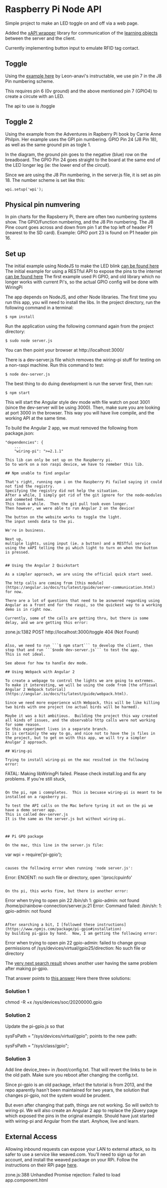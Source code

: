 # Raspberry Pi Node API

Simple project to make an LED toggle on and off via a web page.

Added the [xAPI wrapper](https://github.com/adlnet/xAPIWrapper) library for 
communication of the [learning objects](https://en.wikipedia.org/wiki/Learning_object) 
between the server and the client.

Currently implementing button input to emulate RFID tag contact.

## Toggle

Using the [example here](http://www.instructables.com/id/JavaScript-for-IoT-Blinking-LED-on-Raspberry-Pi-Wi/?ALLSTEPS) 
by Leon-anavi's instructable, we use pin 7 in the J8 Pin numbering scheme.

This requires pin 6 (0v ground) and the above mentioned pin 7 (GPIO4) to create a circute with an LED.

The api to use is <pi-IP-addr>/toggle

## Toggle 2

Using the example from the Adventures in Rapberry Pi book by Carrie Anne Philpin.
Her example uses the GPI pin numbering.
GPIO Pin 24 (J8 Pin 18), as well as the same ground pin as togle 1.

In the diagram, the ground pin goes to the negative (blue) row on the breadboard.
The GPIO Pin 24 goes straight to the board at the same end of the LED longer leg 
(ie: the lower end of the circuit).

Since we are using the J8 Pin numbering, in the server.js file, it is set as pin 18.
The number scheme is set like this:
```
wpi.setup('wpi');
```


## Physical pin numvering

In pin charts for the Rapsberry Pi, there are often two numbering systems show.
The GPIO/Function numbering, and the J8 Pin numbering.
The J8 Pine count goes across and down from pin 1 at the top left of header P1 
(nearest to the SD card).
Example: GPIO port 23 is found on P1 header pin 16.


## Set up

The initial example using NodeJS to make the LED blink [can be found here](http://www.instructables.com/id/JavaScript-for-IoT-Blinking-LED-on-Raspberry-Pi-Wi/?ALLSTEPS)
The initial example for using a RESTful API to expose the pins to the internet [can be found here](http://www.robert-drummond.com/2013/05/08/how-to-build-a-restful-web-api-on-a-raspberry-pi-in-javascript-2/) 
The first example used Pi GPIO, and old library which no longer works with current Pi's, 
so the actual GPIO config will be done with WiringPi

The app depends on NodeJS, and other Node libraries.
The first time you run this app, you will need to install the libs.
In the project directory, run the following command in a terminal:
```
$ npm install
```

Run the application using the following command again from the project directory:
```
$ sudo node server.js
```

You can then point your browser at http://localhost:3000/

There is a dev-server.js file which removes the wiring-pi stuff for testing on a non-raspi machine.
Run this command to test:
```
$ node dev-server.js
```

The best thing to do duing development is run the server first, then run:
```
$ npm start
```
This will start the Angular style dev mode with file watch on post 3001 (since the dev-server will be using 3000).
Then, make sure you are looking at port 3000 in the browser.
This way you will have live compile, and the working API at the same time.

To build the Angular 2 app, we must removed the following from package.json:
```
"dependencies": {
    ...
    "wiring-pi": ">=2.1.1"

This lib can only be set up on the Raspberry pi.
So to work on a non raspi device, we have to remeber this lib.

## Npm unable to find angular

That's right, running npm i on the Raspberry Pi failed saying it could not find the registry.
Specifying the registry did not help the situation.  
After a while, I simply got rid of the git ignore for the node-modules and commeted them.
This took a while.  Then the git pull took even longer.
Then however, we were able to run Angular 2 on the device!

The button on the website works to toggle the light.
The input sends data to the pi.

We're in business.

Next up, 
multiple lights, using input (ie. a button) and a RESTful service using the xAPI telling the pi which light to turn on when the button is pressed.


## Using the Angular 2 Quickstart

As a simpler approach, we are using the official quick start seed.

The http calls are coming from [this module](https://angular.io/docs/ts/latest/guide/server-communication.html) for now.

There are a lot of questions that need to be asnwered regarding using Angular as a front end for the raspi, so the quickest way to a working demo is in right now.

Currently, some of the calls are getting thru, but there is some delay, and we are getting this error:
```
zone.js:1382 POST http://localhost:3000/toggle 404 (Not Found)
```

Also, we need to run ```$ npm start``` to develop the client, then stop that and run ```$node dev-server.js``` to test the app. 
This is not ideal.

See above for how to handle dev mode.

## Using Webpack with Angular 2

To create a webpage to control the lights we are going to extremes. 
To make it interesting, we will be using the code from [the officual Angular 2 Webpack tutorial](https://angular.io/docs/ts/latest/guide/webpack.html).

Since we need more experience with Webpack, this will be like killing two birds with one project (no actual birds will be harmed).

Maybe it was a bit ambitious.  Building the project this way created all kinds of issues, and the observable http calls were not working for some reason.
So this experiment lives in a separate branch.
It is certainly the way to go, and nice not to have the js files in the project, but to get on with this app, we will try a simpler Anulgar 2 approach.

## Wiring-pi

Trying to install wiring-pi on the mac resulted in the following error:
```
FATAL: Making libWiringPi failed.
Please check install.log and fix any problems. If you're still stuck,
```

On the pi, npm i comnpletes.  This is becuase wiring-pi is meant to be installed on a rapsberry pi.

To test the API calls on the Mac before tyring it out on the pi we have a demo server app.
This is called dev-server.js 
It is the same as the server.js but without wiring-pi.



## Pi GPO package

On the mac, this line in the server.js file:
```
var wpi = require('pi-gpio');
```

causes the following error when running 'node server.js':
```
Error: ENOENT: no such file or directory, open '/proc/cpuinfo'
```

On ths pi, this works fine, but there is another error:
```
Error when trying to open pin 22
/bin/sh 1: gpio-admin: not found
/home/pi/rainbow-connection/server.js:21
Error: Command failed: /bin/sh: 1: gpio-admin: not found
```

After searching a bit, I [followed these instructions](https://www.npmjs.com/package/pi-gpio#installation) 
by building pi-gpio by hand.  Now, I am getting the following error:
```
Error when trying to open pin 22
gpio-admin: failed to change group permissions of /sys/devices/virtual/gpio25/direction: 
No such file or directory

The [very next search result](https://github.com/mirceageorgescu/raspi-tank-2/issues/1) 
shows another user having the same problem after making pi-gpio.

That answer points to [this answer](http://raspberrypi.stackexchange.com/questions/27953/how-to-change-gpio-directory-for-node-js-pi-gpio)
Here there three solutions:

### Solution 1

chmod -R +x /sys/devices/soc/20200000.gpio

### Solution 2

Update the pi-gpio.js so that

sysFsPath = "/sys/devices/virtual/gpio";
points to the new path:

sysFsPath = "/sys/class/gpio";

### Solution 3

Add line device_tree= in /boot/config.txt. 
That will revert the links to be in the old path. 
Make sure you reboot after changing the config.txt.

Since pi-gpio is an old package, infact the tutorial is from 2013, 
and the repo aparently hasn't been maintained for two years, 
the solution that changes pi-gpio, not the system would be prudent.

But even after changing that path, things are not working. 
So will switch to wiring-pi.
We will also create an Angular 2 app to replace the jQuery page which exposed the pins 
in the original example.  Should have just started with wiring-pi and Angular from the start.
Anyhow, live and learn.


## External Access
Allowing inbound requests can expose your LAN to external attack, 
so its safer to use a service like weaved.com. 
You’ll need to sign up for an account, and install the weaved 
package on your RPi. Follow the instructions on their RPi page 
[here](https://developer.weaved.com/portal/members/betapi.php).


zone.js:388 Unhandled Promise rejection: Failed to load app.component.html